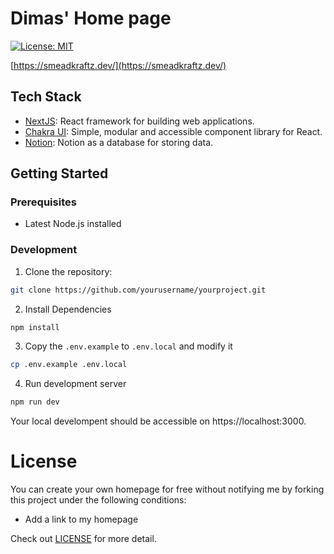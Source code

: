 # Dimas' Home page

[![License: MIT](https://img.shields.io/badge/License-MIT-yellow.svg)](./LICENSE)

[https://smeadkraftz.dev/](https://smeadkraftz.dev/)

## Tech Stack

- [NextJS](https://nextjs.org/): React framework for building web applications.
- [Chakra UI](https://chakra-ui.com/): Simple, modular and accessible component library for React.
- [Notion](https://www.notion.so/): Notion as a database for storing data.

## Getting Started

### Prerequisites

- Latest Node.js installed

### Development

1. Clone the repository:

```bash
git clone https://github.com/yourusername/yourproject.git
```

2. Install Dependencies

```bash
npm install
```

3. Copy the `.env.example` to `.env.local` and modify it

```bash
cp .env.example .env.local
```

4. Run development server

```bash
npm run dev
```

Your local develompent should be accessible on https://localhost:3000.

# License

You can create your own homepage for free without notifying me by forking this project under the following conditions:

- Add a link to my homepage

Check out [LICENSE](./LICENSE) for more detail.
